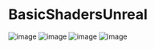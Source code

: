 # BasicShadersUnreal


![image](https://user-images.githubusercontent.com/31730144/159880998-6de3b9d4-c04d-465b-b9d2-92ac70caeb9b.png)
![image](https://user-images.githubusercontent.com/31730144/160088244-0cb362c0-948e-477f-8c48-a8575659104a.png)
![image](https://user-images.githubusercontent.com/31730144/160088183-d198634f-3592-4375-8329-7f03609abe9c.png)
![image](https://user-images.githubusercontent.com/31730144/160120910-aa04f21a-758f-4255-9cce-90e19545b955.png)
